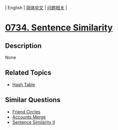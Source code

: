 
| English | [简体中文](README.md) | [问题相关](QUESTION.md) |
# [0734. Sentence Similarity](https://leetcode-cn.com/problems/sentence-similarity/)
## Description
None
## Related Topics
- [Hash Table](https://leetcode-cn.com/tag/hash-table)
## Similar Questions
- [Friend Circles](../0547/README_EN.md)
- [Accounts Merge](../0721/README_EN.md)
- [Sentence Similarity II](../0737/README_EN.md)
